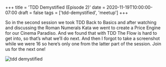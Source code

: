 +++
title = 'TDD Demystified (Episode 2)'
date = 2020-11-19T10:00:00-07:00
draft = false
tags = ['tdd-demystified', 'meetup']
+++

So in the second session we took TDD Back to Basics and after watching and discussing the Roman Numerals Kata we went to create a Price Engine for our Cinema Paradiso. And we found that with TDD The Flow is hard to get into, so that’s what we’ll do next. And then I forgot to take a screenshot while we were 16 so here’s only one from the latter part of the session. Join us for the next one!

<!--more-->

![tdd demystified](../media/tdd-demystified-2.webp)

